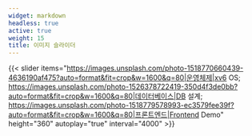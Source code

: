 ```yaml
---
widget: markdown
headless: true
active: true
weight: 15
title: 이미지 슬라이더
---
```


{{< slider items="https://images.unsplash.com/photo-1518770660439-4636190af475?auto=format&fit=crop&w=1600&q=80|운영체제|xv6 OS; https://images.unsplash.com/photo-1526378722419-350d4f3de0bb?auto=format&fit=crop&w=1600&q=80|데이터베이스|DB 설계; https://images.unsplash.com/photo-1518779578993-ec3579fee39f?auto=format&fit=crop&w=1600&q=80|프론트엔드|Frontend Demo" height="360" autoplay="true" interval="4000" >}}
